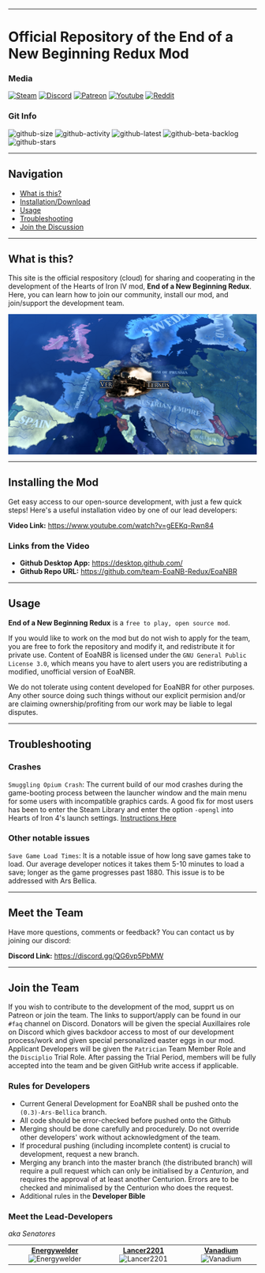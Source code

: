 <hr>

# Official Repository of the End of a New Beginning Redux Mod
### Media
[![Steam][steam-badge]][steam-link]   [![Discord][discord-badge]][discord-link]   [![Patreon][patreon-badge]][patreon-link]   [![Youtube][youtube-badge]][youtube-link]   [![Reddit][reddit-badge]][reddit-link]

### Git Info
![github-size]  ![github-activity] ![github-latest] ![github-beta-backlog] ![github-stars]

[patreon-badge]: https://img.shields.io/static/v1?label=Patreon&message=Donate&color=orange&logo=patreon&style=for-the-badge
[patreon-link]: https://www.patreon.com/EoaNBR

[steam-badge]: https://img.shields.io/static/v1?label=Steam&message=Download&color=lightgrey&logo=steam&style=for-the-badge
[steam-link]: https://steamcommunity.com/sharedfiles/filedetails/?id=2114093692

[youtube-badge]: https://img.shields.io/static/v1?label=Youtube&message=Watch&color=red&logo=youtube&style=for-the-badge
[youtube-link]: https://www.youtube.com/channel/UCR6n-pjZ4ain9hhUESuhZNw

[discord-badge]: https://img.shields.io/static/v1?label=Discord&message=Chat&color=blue&logo=discord&style=for-the-badge
[discord-link]: https://discord.gg/QG6vp5PbMW

[reddit-badge]: https://img.shields.io/static/v1?label=Reddit&message=Discuss&color=orange&logo=reddit&style=for-the-badge
[reddit-link]: https://www.reddit.com/r/eoanb_redux/

[github-size]: https://img.shields.io/github/repo-size/team-EoaNB-Redux/EoaNBR?label=MOD%20SIZE&style=for-the-badge
[github-stars]: https://img.shields.io/github/stars/team-EoaNB-Redux/EoaNBR?style=for-the-badge

[github-latest]: https://img.shields.io/github/last-commit/team-EoaNB-Redux/EoaNBR?label=Latest%20Commit&color=blue&style=for-the-badge
[github-activity]: https://img.shields.io/github/commit-activity/m/team-EoaNB-Redux/EoaNBR?label=Activity&style=for-the-badge
[github-beta-backlog]: https://img.shields.io/github/commits-since/team-EoaNB-Redux/EoaNBR/0.2.11?label=BETA%20VER.&style=for-the-badge&color=blue
[discord-link]: https://img.shields.io/discord/1005522629052088340?color=lightgrey&label=DISCORD&style=for-the-badge

<hr>

## Navigation
* [What is this?](#what-is-this)
* [Installation/Download](#installing-the-mod)
* [Usage](#usage)
* [Troubleshooting](#troubleshooting)
* [Join the Discussion](#join-the-team)

<hr>

## What is this?

This site is the official respository (cloud) for sharing and cooperating in the development of the Hearts of Iron IV mod, **End of a New Beginning Redux**. Here, you can learn how to join our community, install our mod, and join/support the development team.

<img src="https://github.com/team-eoanb/EoaNB-Wallpapers/blob/main/banner_vertersus.png?raw=true" width="720px;" align="middle" alt="End of a New Beginning — Pax Orientalis Banner"/>

<hr>

## Installing the Mod

Get easy access to our open-source development, with just a few quick steps!
Here's a useful installation video by one of our lead developers: 

**Video Link:** https://www.youtube.com/watch?v=gEEKq-Rwn84

### Links from the Video 
* **Github Desktop App:** https://desktop.github.com/
* **Github Repo URL:** https://github.com/team-EoaNB-Redux/EoaNBR

<hr>

## Usage

**End of a New Beginning Redux** is a `free to play, open source mod`.

If you would like to work on the mod but do not wish to apply for the team, you are free to fork the repository and modify it, and redistribute it for private use. Content of EoaNBR is licensed under the `GNU General Public License 3.0`, which means you have to alert users you are redistributing a modified, unofficial version of EoaNBR.

We do not tolerate using content developed for EoaNBR for other purposes. Any other source doing such things without our explicit permision and/or are claiming ownership/profiting from our work may be liable to legal disputes.

<hr>

## Troubleshooting

### Crashes
`Smuggling Opium Crash`: The current build of our mod crashes during the game-booting process between the launcher window and the main menu for some users with incompatible graphics cards. A good fix for most users has been to enter the Steam Library and enter the option `-opengl` into Hearts of Iron 4's launch settings. <a href="https://github.com/team-EoaNB-Redux/EoaNBR/wiki/Common-Troubleshooting-Actions"> Instructions Here</a>

### Other notable issues
`Save Game Load Times`: It is a notable issue of how long save games take to load. Our average developer notices it takes them 5-10 minutes to load a save; longer as the game progresses past 1880. This issue is to be addressed with Ars Bellica.

<hr>

## Meet the Team

Have more questions, comments or feedback? You can contact us by joining our discord:

**Discord Link:** https://discord.gg/QG6vp5PbMW</a>

<hr>

## Join the Team

If you wish to contribute to the development of the mod, supprt us on Patreon or join the team. The links to support/apply can be found in our `#faq` channel on Discord. Donators will be given the special Auxillaires role on Discord which gives backdoor access to most of our development process/work and given special personalized easter eggs in our mod. Applicant Developers will be given the `Patrician` Team Member Role and the `Disciplio` Trial Role. After passing the Trial Period, members will be fully accepted into the team and be given GitHub write access if applicable.

### Rules for Developers
- Current General Development for EoaNBR shall be pushed onto the `(0.3)-Ars-Bellica` branch.
- All code should be error-checked before pushed onto the Github
- Merging should be done carefully and procedurely. Do not override other developers' work without acknowledgment of the team.
- If procedural pushing (including incomplete content) is crucial to development, request a new branch.
- Merging any branch into the master branch (the distributed branch) will require a pull request which can only be initialised by a *Centurion*, and requires the approval of at least another Centurion. Errors are to be checked and minimalised by the Centurion who does the request.
- Additional rules in the **Developer Bible**

### Meet the Lead-Developers
*aka Senatores*
<table>
<tr>
<td align="center">
  <a href = "https://github.com/Energywelder"><strong>Energywelder</strong></a>
  <img src="https://cdn.discordapp.com/attachments/469238221436354580/960730076553576498/energy.png" width="80px;" alt="Energywelder"/>
</td>
<td align="center">
  <a href = "https://github.com/condor93"><strong>Lancer2201</strong></a>
  <img src="https://cdn.discordapp.com/attachments/469238221436354580/960730076826193940/lancer.png" width="80px;" alt="Lancer2201"/>
</td>
<td align="center">
  <a href = "https://github.com/Vanadium-GITHUB"><strong>Vanadium</strong></a>
  <img src="https://cdn.discordapp.com/attachments/520351376963010560/1014327160426741780/AKaede_New_Years.png" width="80px;" alt="Vanadium"/>
</td>
</tr>
</table>
